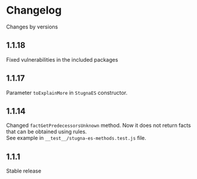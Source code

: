 # Changelog
Changes by versions

## 1.1.18
Fixed vulnerabilities in the included packages

## 1.1.17
Parameter `toExplainMore` in `StugnaES` constructor.

## 1.1.14
Changed `factGetPredecessorsUnknown` method. Now it does not return facts that can be obtained using rules.   
See example in `__test__/stugna-es-methods.test.js` file.

## 1.1.1
Stable release